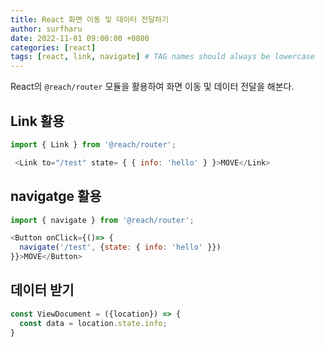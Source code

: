```yaml
---
title: React 화면 이동 및 데이터 전달하기
author: surfharu
date: 2022-11-01 09:00:00 +0800
categories: [react]
tags: [react, link, navigate] # TAG names should always be lowercase
---
```


React의 `@reach/router` 모듈을 활용하여 화면 이동 및 데이터 전달을 해본다.

## Link 활용
```js
import { Link } from '@reach/router';

 <Link to="/test" state= { { info: 'hello' } }>MOVE</Link>
 ```

## navigatge 활용
```js
import { navigate } from '@reach/router';

<Button onClick={()=> {
  navigate('/test', {state: { info: 'hello' }})
}}>MOVE</Button>
 ```

## 데이터 받기
```js
const ViewDocument = ({location}) => {
  const data = location.state.info;
}
 ```